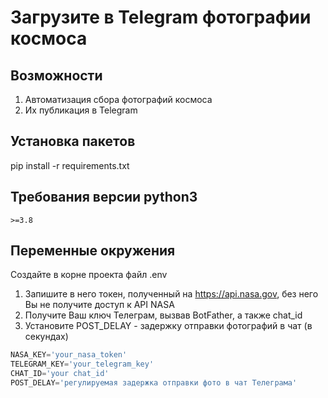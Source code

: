 # Загрузите в Telegram фотографии космоса
## Возможности
1. Автоматизация сбора фотографий космоса
2. Их публикация в Telegram
## Установка пакетов
pip install -r requirements.txt
## Требования версии python3
```
>=3.8
```
## Переменные окружения
Создайте в корне проекта файл .env
1) Запишите в него токен, полученный на https://api.nasa.gov, без него Вы не получите доступ 
к API NASA
2) Получите Ваш ключ Телеграм, вызвав BotFather, а также chat_id
3) Установите POST_DELAY - задержку отправки фотографий в чат (в секундах)
```python
NASA_KEY='your_nasa_token'
TELEGRAM_KEY='your_telegram_key'
CHAT_ID='your chat_id'
POST_DELAY='регулируемая задержка отправки фото в чат Телеграма'
```